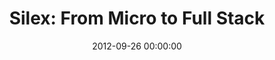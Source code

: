 ---
event: Symfony Live San Francisco 2012
title: "Silex: From Micro to Full Stack"
youtube_id: miPafERrqT8
authors: 
    - Dustin Whittle

layout: youtube
date: 2012-09-26 00:00:00
---